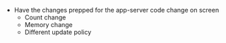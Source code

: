 - Have the changes prepped for the app-server code change on screen
  - Count change
  - Memory change
  - Different update policy
